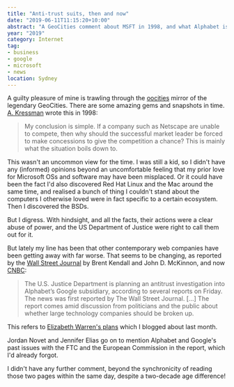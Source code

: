 ```yaml
---
title: "Anti-trust suits, then and now"
date: "2019-06-11T11:15:20+10:00"
abstract: "A GeoCities comment about MSFT in 1998, and what Alphabet is facing now."
year: "2019"
category: Internet
tag:
- business
- google
- microsoft
- news
location: Sydney
---
```

A guilty pleasure of mine is trawling through the [oocities] mirror of the legendary GeoCities. There are some amazing gems and snapshots in time. [A. Kressman] wrote this in 1998:

> My conclusion is simple. If a company such as Netscape are unable to compete, then why should the successful market leader be forced to make concessions to give the competition a chance? This is mainly what the situation boils down to.

This wasn't an uncommon view for the time. I was still a kid, so I didn't have any (informed) opinions beyond an uncomfortable feeling that my prior love for Microsoft OSs and software may have been misplaced. Or it could have been the fact I'd also discovered Red Hat Linux and the Mac around the same time, and realised a bunch of thing I couldn't stand about the computers I otherwise loved were in fact specific to a certain ecosystem. Then I discovered the BSDs.

But I digress. With hindsight, and all the facts, their actions were a clear abuse of power, and the US Department of Justice were right to call them out for it.

But lately my line has been that other contemporary web companies have been getting away with far worse. That seems to be changing, as reported by the [Wall Street Journal] by Brent Kendall and John D. McKinnon, and now [CNBC]\:

> The U.S. Justice Department is planning an antitrust investigation into Alphabet’s Google subsidiary, according to several reports on Friday. The news was first reported by The Wall Street Journal. [...] The report comes amid discussion from politicians and the public about whether large technology companies should be broken up.

This refers to [Elizabeth Warren's plans] which I blogged about last month.

Jordan Novet and Jennifer Elias go on to mention Alphabet and Google's past issues with the FTC and the European Commission in the report, which I'd already forgot.

I didn't have any further comment, beyond the synchronicity of reading those two pages within the same day, despite a two-decade age difference!

[Wall Street Journal]: https://www.wsj.com/articles/justice-department-is-preparing-antitrust-investigation-of-google-11559348795 "https://www.wsj.com/articles/justice-department-is-preparing-antitrust-investigation-of-google-11559348795"
[CNBC]: https://www.cnbc.com/2019/05/31/doj-preparing-antitrust-probe-of-google---dow-jones.html "Justice Department is reportedly preparing antitrust probe of Google"
[Elizabeth Warren's plans]: https://rubenerd.com/elizabeth-warren-breaking-up-big-it/ "Elizabeth Warren on breaking up big IT"
[oocities]: http://oocities.org/
[A. Kressman]: http://www.oocities.org/siliconvalley/pines/5974/
